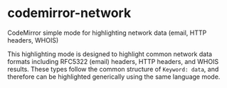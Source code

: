 # codemirror-network
CodeMirror simple mode for highlighting network data (email, HTTP headers, WHOIS)

This highlighting mode is designed to highlight common network data formats including RFC5322 (email) headers, HTTP headers, and WHOIS results.
These types follow the common structure of `Keyword: data`, and therefore can be highlighted generically using the same language mode.
